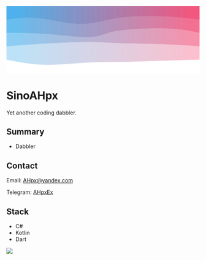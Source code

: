 ![top banner](top.svg)

# SinoAHpx

Yet another coding dabbler.

## Summary

+ Dabbler


## Contact

Email: AHpx@yandex.com

Telegram: [AHpxEx](https://t.me/AHpxEx)

## Stack

+ C#
+ Kotlin
+ Dart

![](https://github-readme-stats.vercel.app/api?username=SinoAHpx)
